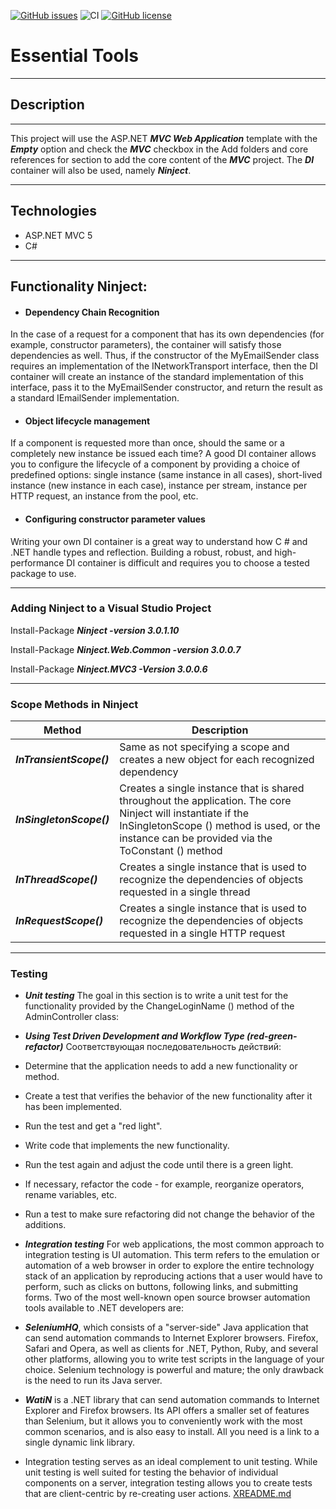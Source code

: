 [![GitHub issues](https://img.shields.io/github/issues/Allseeingeye99/EssentialTools?style=plastic)](https://github.com/Allseeingeye99/EssentialTools/issues)
![CI](https://github.com/kratostaine/spring-authorization-server/workflows/CI/badge.svg?branch=master&event=push)
[![GitHub license](https://img.shields.io/github/license/Allseeingeye99/EssentialTools?color=g&style=plastic)](https://github.com/Allseeingeye99/EssentialTools)

# Essential Tools
___
## Description
___
This project will use the ASP.NET ***MVC Web Application*** template with the ***Empty*** option and check the ***MVC*** checkbox in the Add folders and core references for section to add the core content of the ***MVC*** project.
The ***DI*** container will also be used, namely ***Ninject***.
___
## Technologies

- ASP.NET MVC 5
- C#
___
## Functionality Ninject:
 - #### Dependency Chain Recognition
  In the case of a request for a component that has its own dependencies (for example, constructor parameters), the container will satisfy those dependencies as well. Thus, if the constructor of the MyEmailSender class requires an implementation of the INetworkTransport interface, then the DI container will create an instance of the standard implementation of this interface, pass it to the MyEmailSender constructor, and return the result as a standard IEmailSender implementation.
  - #### Object lifecycle management
  If a component is requested more than once, should the same or a completely new instance be issued each time? A good DI container allows you to configure the lifecycle of a component by providing a choice of predefined options: single instance (same instance in all cases), short-lived instance (new instance in each case), instance per stream, instance per HTTP request, an instance from the pool, etc.
  - #### Configuring constructor parameter values
  Writing your own DI container is a great way to understand how C # and .NET handle types and reflection. Building a robust, robust, and high-performance DI container is difficult and requires you to choose a tested package to use.
  ___
  ### Adding Ninject to a Visual Studio Project

  Install-Package ***Ninject -version 3.0.1.10***

  Install-Package ***Ninject.Web.Common -version 3.0.0.7***

  Install-Package ***Ninject.MVC3 -Version 3.0.0.6***
___
 ### Scope Methods in Ninject


 |Method              |                     Description 
 |--------------------|------------------------------------------------------------------
 |***InTransientScope()***  |  Same as not specifying a scope and creates a new object for each       recognized dependency|                                                           
 |***InSingletonScope()***  |  Creates a single instance that is shared throughout the application. The core Ninject will instantiate if the InSingletonScope () method is used, or the instance can be provided via the ToConstant () method  
 |***InThreadScope()***    |  Creates a single instance that is used to recognize the dependencies of objects requested in a single thread 
 |***InRequestScope()***   |  Creates a single instance that is used to recognize the dependencies of objects requested in a single HTTP request
 
 ___
 ### Testing
 - ***Unit testing***
  The goal in this section is to write a unit test for the functionality provided by the ChangeLoginName () method of the AdminController class:
  - ***Using Test Driven Development and Workflow Type (red-green-refactor)***
  Cоответствующая последовательность действий:
  -  Determine that the application needs to add a new functionality or method.
  -  Create a test that verifies the behavior of the new functionality after it has been implemented.
  -  Run the test and get a "red light".
  -  Write code that implements the new functionality.
  -  Run the test again and adjust the code until there is a green light.
  -  If necessary, refactor the code - for example, reorganize operators, rename variables, etc.
  - Run a test to make sure refactoring did not change the behavior of the additions.
  
 - ***Integration testing***
 For web applications, the most common approach to integration testing is UI automation. This term refers to the emulation or automation of a web browser in order to explore the entire technology stack of an application by reproducing actions that a user would have to perform, such as clicks on buttons, following links, and submitting forms.
 Two of the most well-known open source browser automation tools available to .NET developers are:
 - ***SeleniumHQ***, which consists of a "server-side" Java application that can send automation commands to Internet Explorer browsers. Firefox, Safari and Opera, as well as clients for .NET, Python, Ruby, and several other platforms, allowing you to write test scripts in the language of your choice. Selenium technology is powerful and mature; the only drawback is the need to run its Java server.
 - ***WatiN*** is a .NET library that can send automation commands to Internet Explorer and Firefox browsers. Its API offers a smaller set of features than Selenium, but it allows you to conveniently work with the most common scenarios, and is also easy to install. All you need is a link to a single dynamic link library.
 - Integration testing serves as an ideal complement to unit testing. While unit testing is well suited for testing the behavior of individual components on a server, integration testing allows you to create tests that are client-centric by re-creating user actions.
[XREADME.md](https://github.com/Allseeingeye99/EssentialTools/files/6394341/XREADME.md)
